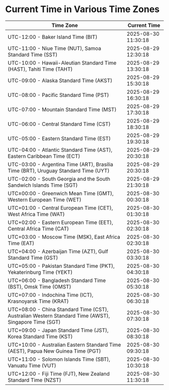 # Current Time in Various Time Zones

| Time Zone | Current Time |
|-----------|--------------|
| UTC-12:00 - Baker Island Time (BIT) | 2025-08-30 11:30:18 |
| UTC-11:00 - Niue Time (NUT), Samoa Standard Time (SST) | 2025-08-29 12:30:18 |
| UTC-10:00 - Hawaii-Aleutian Standard Time (HAST), Tahiti Time (TAHT) | 2025-08-29 13:30:18 |
| UTC-09:00 - Alaska Standard Time (AKST) | 2025-08-29 15:30:18 |
| UTC-08:00 - Pacific Standard Time (PST) | 2025-08-29 16:30:18 |
| UTC-07:00 - Mountain Standard Time (MST) | 2025-08-29 17:30:18 |
| UTC-06:00 - Central Standard Time (CST) | 2025-08-29 18:30:18 |
| UTC-05:00 - Eastern Standard Time (EST) | 2025-08-29 19:30:18 |
| UTC-04:00 - Atlantic Standard Time (AST), Eastern Caribbean Time (ECT) | 2025-08-29 20:30:18 |
| UTC-03:00 - Argentina Time (ART), Brasília Time (BRT), Uruguay Standard Time (UYT) | 2025-08-29 20:30:18 |
| UTC-02:00 - South Georgia and the South Sandwich Islands Time (SGT) | 2025-08-29 21:30:18 |
| UTC±00:00 - Greenwich Mean Time (GMT), Western European Time (WET) | 2025-08-30 00:30:18 |
| UTC+01:00 - Central European Time (CET), West Africa Time (WAT) | 2025-08-30 01:30:18 |
| UTC+02:00 - Eastern European Time (EET), Central Africa Time (CAT) | 2025-08-30 02:30:18 |
| UTC+03:00 - Moscow Time (MSK), East Africa Time (EAT) | 2025-08-30 02:30:18 |
| UTC+04:00 - Azerbaijan Time (AZT), Gulf Standard Time (GST) | 2025-08-30 03:30:18 |
| UTC+05:00 - Pakistan Standard Time (PKT), Yekaterinburg Time (YEKT) | 2025-08-30 04:30:18 |
| UTC+06:00 - Bangladesh Standard Time (BST), Omsk Time (OMST) | 2025-08-30 05:30:18 |
| UTC+07:00 - Indochina Time (ICT), Krasnoyarsk Time (KRAT) | 2025-08-30 06:30:18 |
| UTC+08:00 - China Standard Time (CST), Australian Western Standard Time (AWST), Singapore Time (SGT) | 2025-08-30 07:30:18 |
| UTC+09:00 - Japan Standard Time (JST), Korea Standard Time (KST) | 2025-08-30 08:30:18 |
| UTC+10:00 - Australian Eastern Standard Time (AEST), Papua New Guinea Time (PGT) | 2025-08-30 09:30:18 |
| UTC+11:00 - Solomon Islands Time (SBT), Vanuatu Time (VUT) | 2025-08-30 10:30:18 |
| UTC+12:00 - Fiji Time (FJT), New Zealand Standard Time (NZST) | 2025-08-30 11:30:18 |
